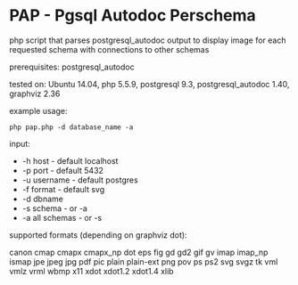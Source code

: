 # PAP - Pgsql Autodoc Perschema

php script that parses postgresql_autodoc output to display image for each requested schema with connections to other schemas

prerequisites: postgresql_autodoc

tested on: Ubuntu 14.04, php 5.5.9, postgresql 9.3, postgresql_autodoc 1.40, graphviz 2.36

example usage: 
```
php pap.php -d database_name -a
```

input: 
-  -h host - default localhost
-  -p port - default 5432
-  -u username - default postgres
-  -f format - default svg
-  -d dbname
-  -s schema - or -a
-  -a all schemas - or -s

supported formats (depending on graphviz dot):

canon cmap cmapx cmapx_np dot eps fig gd gd2 gif gv imap imap_np ismap jpe jpeg jpg pdf pic plain plain-ext png pov ps ps2 svg svgz tk vml vmlz vrml wbmp x11 xdot xdot1.2 xdot1.4 xlib
